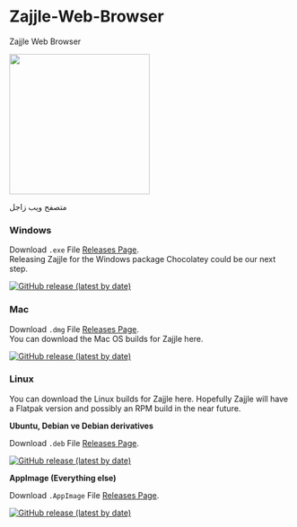 # Zajjle-Web-Browser
Zajjle Web Browser

<img src="https://zajjle.com/uploads/brand/zajjle-logo.png" width="250" height="250" align="center" style="max-width:100%;">

متصفح ويب زاجل


### Windows

Download `.exe` File [Releases Page](https://github.com/zajjle/Zajjle-Web-Browser/releases/latest).<br>
Releasing Zajjle for the Windows package Chocolatey could be our next step.


<a href="https://github.com/zajjle/Zajjle-Web-Browser/releases/download/v3.5.6/zajjle-Setup-3.5.6.exe"> 
<img alt="GitHub release (latest by date)" src="https://img.shields.io/github/v/release/zajjle/Zajjle-Web-Browser?color=blue&label=DOWNLOAD-WINDOWS-EXE&logo=windows&logoColor=white&style=for-the-badge"></a>

### Mac

Download `.dmg` File [Releases Page](https://github.com/zajjle/Zajjle-Web-Browser/releases/latest).<br>
You can download the Mac OS builds for Zajjle here. <br>


<a href="https://github.com/zajjle/Zajjle-Web-Browser/releases/download/v3.5.6/zajjle-3.5.6.dmg"> 
<img alt="GitHub release (latest by date)" src="https://img.shields.io/github/v/release/zajjle/Zajjle-Web-Browser?color=blue&label=DOWNLOAD-MAC-DMG&logo=github&logoColor=white&style=for-the-badge"></a>

### Linux

You can download the Linux builds for Zajjle here. Hopefully Zajjle will have a Flatpak version and possibly an RPM build in the near future.<br>

**Ubuntu, Debian ve Debian derivatives**

Download `.deb` File [Releases Page](https://github.com/zajjle/Zajjle-Web-Browser/releases/latest).

<a href="https://github.com/zajjle/Zajjle-Web-Browser/releases/download/v3.5.6/Zajjle_3.5.6_amd64.deb"> 
<img alt="GitHub release (latest by date)" src="https://img.shields.io/github/v/release/zajjle/Zajjle-Web-Browser?color=blue&label=DOWNLOAD-LINUX-DEB&logo=linux&logoColor=white&style=for-the-badge"></a>

**AppImage (Everything else)**

Download `.AppImage` File [Releases Page](https://github.com/zajjle/Zajjle-Web-Browser/releases/latest).
 

<a href="https://github.com/zajjle/Zajjle-Web-Browser/releases/download/v3.5.6/zajjle-3.5.6.AppImage"> 
<img alt="GitHub release (latest by date)" src="https://img.shields.io/github/v/release/zajjle/Zajjle-Web-Browser?color=blue&label=DOWNLOAD-LINUX-AppImage&logo=linux&logoColor=white&style=for-the-badge"></a>
